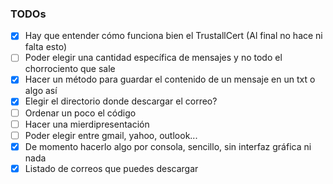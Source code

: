 ### TODOs
- [X] Hay que entender cómo funciona bien el TrustallCert (Al final no hace ni falta esto)
- [ ] Poder elegir una cantidad específica de mensajes y no todo el chorrociento que sale
- [X] Hacer un método para guardar el contenido de un mensaje en un txt o algo así
- [X] Elegir el directorio donde descargar el correo?
- [ ] Ordenar un poco el código
- [ ] Hacer una mierdipresentación
- [ ] Poder elegir entre gmail, yahoo, outlook...
- [X] De momento hacerlo algo por consola, sencillo, sin interfaz gráfica ni nada
- [X] Listado de correos que puedes descargar
